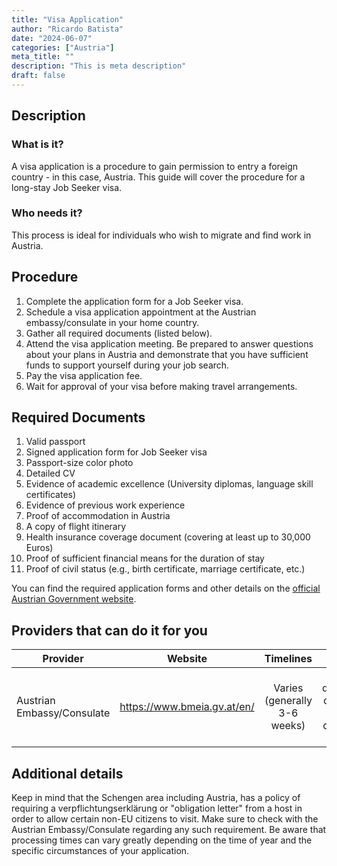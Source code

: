 ```yaml
---
title: "Visa Application"
author: "Ricardo Batista"
date: "2024-06-07"
categories: ["Austria"]
meta_title: ""
description: "This is meta description"
draft: false
---
```


## Description
### What is it?
A visa application is a procedure to gain permission to entry a foreign country - in this case, Austria. This guide will cover the procedure for a long-stay Job Seeker visa.

### Who needs it?
This process is ideal for individuals who wish to migrate and find work in Austria. 

## Procedure
1. Complete the application form for a Job Seeker visa. 
2. Schedule a visa application appointment at the Austrian embassy/consulate in your home country.
3. Gather all required documents (listed below).
4. Attend the visa application meeting. Be prepared to answer questions about your plans in Austria and demonstrate that you have sufficient funds to support yourself during your job search.
5. Pay the visa application fee.
6. Wait for approval of your visa before making travel arrangements.

## Required Documents
1. Valid passport
2. Signed application form for Job Seeker visa
3. Passport-size color photo
4. Detailed CV
5. Evidence of academic excellence (University diplomas, language skill certificates)
6. Evidence of previous work experience
7. Proof of accommodation in Austria
8. A copy of flight itinerary 
9. Health insurance coverage document (covering at least up to 30,000 Euros)
10. Proof of sufficient financial means for the duration of stay
11. Proof of civil status (e.g., birth certificate, marriage certificate, etc.)

You can find the required application forms and other details on the [official Austrian Government website](https://www.bmeia.gv.at/en/travel-stay/entry-and-residence-in-austria/entry-and-visa/visa/).

## Providers that can do it for you

| Provider        |     Website     |     Timelines    |       Cost      |
| --------------- | --------------- |  :-------------: | :-------------: |
| Austrian Embassy/Consulate      |  https://www.bmeia.gv.at/en/       |      Varies (generally 3-6 weeks)      |        Varies depending on type of visa and country of origin      |

## Additional details
Keep in mind that the Schengen area including Austria, has a policy of requiring a verpflichtungserklärung or "obligation letter" from a host in order to allow certain non-EU citizens to visit. Make sure to check with the Austrian Embassy/Consulate regarding any such requirement. Be aware that processing times can vary greatly depending on the time of year and the specific circumstances of your application.
